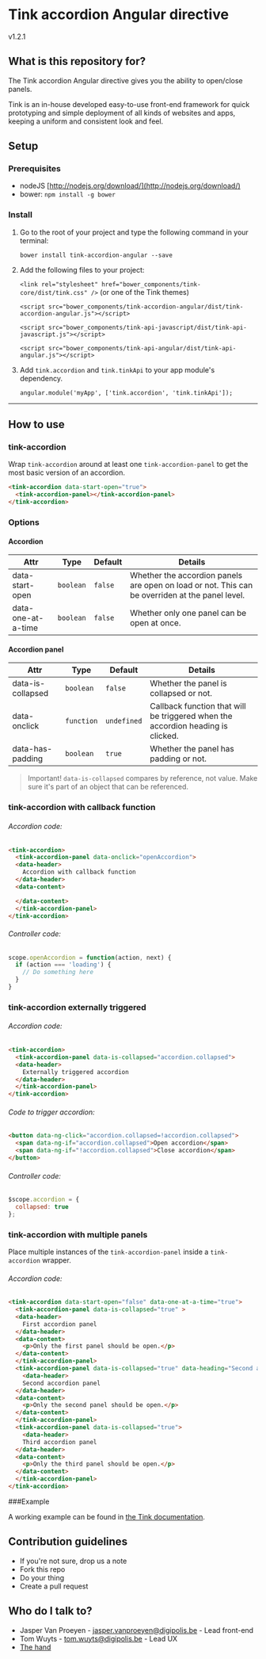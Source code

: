 # Tink accordion Angular directive

v1.2.1

## What is this repository for?

The Tink accordion Angular directive gives you the ability to open/close panels.

Tink is an in-house developed easy-to-use front-end framework for quick prototyping and simple deployment of all kinds of websites and apps, keeping a uniform and consistent look and feel.

## Setup

### Prerequisites

* nodeJS [http://nodejs.org/download/](http://nodejs.org/download/)
* bower: `npm install -g bower`

### Install

1. Go to the root of your project and type the following command in your terminal:

   `bower install tink-accordion-angular --save`

2. Add the following files to your project:

   `<link rel="stylesheet" href="bower_components/tink-core/dist/tink.css" />` (or one of the Tink themes)

   `<script src="bower_components/tink-accordion-angular/dist/tink-accordion-angular.js"></script>`

   `<script src="bower_components/tink-api-javascript/dist/tink-api-javascript.js"></script>`

   `<script src="bower_components/tink-api-angular/dist/tink-api-angular.js"></script>`

3. Add `tink.accordion` and `tink.tinkApi` to your app module's dependency.

   `angular.module('myApp', ['tink.accordion', 'tink.tinkApi']);`



----------



## How to use

### tink-accordion

Wrap `tink-accordion` around at least one `tink-accordion-panel` to get the most basic version of an accordion.

```html
<tink-accordion data-start-open="true">
  <tink-accordion-panel></tink-accordion-panel>
</tink-accordion>
```

### Options

#### Accordion

Attr | Type | Default | Details
--- | --- | --- | ---
data-start-open | `boolean` | `false` | Whether the accordion panels are open on load or not. This can be overriden at the panel level.
data-one-at-a-time | `boolean` | `false` | Whether only one panel can be open at once.

#### Accordion panel

Attr | Type | Default | Details
--- | --- | --- | ---
data-is-collapsed | `boolean` | `false` | Whether the panel is collapsed or not.
data-onclick | `function` | `undefined` | Callback function that will be triggered when the accordion heading is clicked.
data-has-padding | `boolean` | `true` | Whether the panel has padding or not.

> Important! `data-is-collapsed` compares by reference, not value. Make sure it's part of an object that can be referenced.


### tink-accordion with callback function

###### Accordion code: ######
```html
<tink-accordion>
  <tink-accordion-panel data-onclick="openAccordion">
  <data-header>
    Accordion with callback function
  </data-header>
  <data-content>

  </data-content>
  </tink-accordion-panel>
</tink-accordion>
```

###### Controller code: ######
```javascript
scope.openAccordion = function(action, next) {
  if (action === 'loading') {
    // Do something here
  }
}
```

### tink-accordion externally triggered

###### Accordion code: ######
```html
<tink-accordion>
  <tink-accordion-panel data-is-collapsed="accordion.collapsed">
  <data-header>
    Externally triggered accordion
  </data-header>
  </tink-accordion-panel>
</tink-accordion>
```

###### Code to trigger accordion: ######
```html
<button data-ng-click="accordion.collapsed=!accordion.collapsed">
  <span data-ng-if="accordion.collapsed">Open accordion</span>
  <span data-ng-if="!accordion.collapsed">Close accordion</span>
</button>
```

###### Controller code: ######
```javascript
$scope.accordion = {
  collapsed: true
};
```

### tink-accordion with multiple panels

Place multiple instances of the `tink-accordion-panel` inside a `tink-accordion` wrapper.

###### Accordion code: ######
```html
<tink-accordion data-start-open="false" data-one-at-a-time="true">
  <tink-accordion-panel data-is-collapsed="true" >
  <data-header>
    First accordion panel
  </data-header>
  <data-content>
    <p>Only the first panel should be open.</p>
  </data-content>
  </tink-accordion-panel>
  <tink-accordion-panel data-is-collapsed="true" data-heading="Second accordion panel">
    <data-header>
    Second accordion panel
  </data-header>
  <data-content>
    <p>Only the second panel should be open.</p>
  </data-content>
  </tink-accordion-panel>
  <tink-accordion-panel data-is-collapsed="true">
    <data-header>
    Third accordion panel
  </data-header>
  <data-content>
    <p>Only the third panel should be open.</p>
  </data-content>
  </tink-accordion-panel>
</tink-accordion>
```

###Example

A working example can be found in [the Tink documentation](http://tink.digipolis.be/#/docs/directives/accordion#example).

## Contribution guidelines

* If you're not sure, drop us a note
* Fork this repo
* Do your thing
* Create a pull request

## Who do I talk to?

* Jasper Van Proeyen - jasper.vanproeyen@digipolis.be - Lead front-end
* Tom Wuyts - tom.wuyts@digipolis.be - Lead UX
* [The hand](https://www.youtube.com/watch?v=_O-QqC9yM28)
